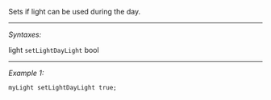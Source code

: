 Sets if light can be used during the day.


---
*Syntaxes:*

light `setLightDayLight` bool

---
*Example 1:*

```sqf
myLight setLightDayLight true;
```